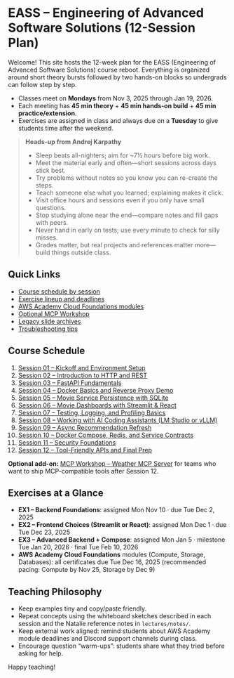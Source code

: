 # EASS – Engineering of Advanced Software Solutions (12-Session Plan)

Welcome! This site hosts the 12-week plan for the EASS (Engineering of Advanced Software Solutions) course reboot. Everything is organized around short theory bursts followed by two hands-on blocks so undergrads can follow step by step.

- Classes meet on **Mondays** from Nov 3, 2025 through Jan 19, 2026.
- Each meeting has **45 min theory** + **45 min hands-on build** + **45 min practice/extension**.
- Exercises are assigned in class and always due on a **Tuesday** to give students time after the weekend.

> **Heads-up from Andrej Karpathy**  
> - Sleep beats all-nighters; aim for ~7½ hours before big work.  
> - Meet the material early and often—short sessions across days stick best.  
> - Try problems without notes so you know you can re-create the steps.  
> - Teach someone else what you learned; explaining makes it click.  
> - Visit office hours and sessions even if you only have small questions.  
> - Stop studying alone near the end—compare notes and fill gaps with peers.  
> - Never hand in early on tests; use every minute to check for silly misses.  
> - Grades matter, but real projects and references matter more—build things outside class.

## Quick Links
- [Course schedule by session](#course-schedule)
- [Exercise lineup and deadlines](exercises.md)
- [AWS Academy Cloud Foundations modules](exercises.md#aws-academy-cloud-foundations-modules)
- [Optional MCP Workshop](sessions/optional/mcp.md)
- [Legacy slide archives](https://github.com/EASS-HIT-PART-A-2025-CLASS-VIII/lecture-notes/tree/main/lectures/archive)
- [Troubleshooting tips](troubleshooting.md)

## Course Schedule
1. [Session 01 – Kickoff and Environment Setup](sessions/session-01.md)
2. [Session 02 – Introduction to HTTP and REST](sessions/session-02.md)
3. [Session 03 – FastAPI Fundamentals](sessions/session-03.md)
4. [Session 04 – Docker Basics and Reverse Proxy Demo](sessions/session-04.md)
5. [Session 05 – Movie Service Persistence with SQLite](sessions/session-05.md)
6. [Session 06 – Movie Dashboards with Streamlit & React](sessions/session-06.md)
7. [Session 07 – Testing, Logging, and Profiling Basics](sessions/session-07.md)
8. [Session 08 – Working with AI Coding Assistants (LM Studio or vLLM)](sessions/session-08.md)
9. [Session 09 – Async Recommendation Refresh](sessions/session-09.md)
10. [Session 10 – Docker Compose, Redis, and Service Contracts](sessions/session-10.md)
11. [Session 11 – Security Foundations](sessions/session-11.md)
12. [Session 12 – Tool-Friendly APIs and Final Prep](sessions/session-12.md)

**Optional add-on:** [MCP Workshop – Weather MCP Server](sessions/optional/mcp.md) for teams who want to ship MCP-compatible tools after Session 12.

## Exercises at a Glance
- **EX1 – Backend Foundations**: assigned Mon Nov 10 · due Tue Dec 2, 2025
- **EX2 – Frontend Choices (Streamlit or React)**: assigned Mon Dec 1 · due Tue Dec 23, 2025
- **EX3 – Advanced Backend + Compose**: assigned Mon Jan 5 · milestone Tue Jan 20, 2026 · final Tue Feb 10, 2026
- **AWS Academy Cloud Foundations** modules (Compute, Storage, Databases): all certificates due Tue Dec 16, 2025 (recommended pacing: Compute by Nov 25, Storage by Dec 9)

## Teaching Philosophy
- Keep examples tiny and copy/paste friendly.
- Repeat concepts using the whiteboard sketches described in each session and the Natalie reference notes in `lectures/notes/`.
- Keep external work aligned: remind students about AWS Academy module deadlines and Discord support channels during class.
- Encourage question “warm-ups”: students share what they tried before asking for help.

Happy teaching!
